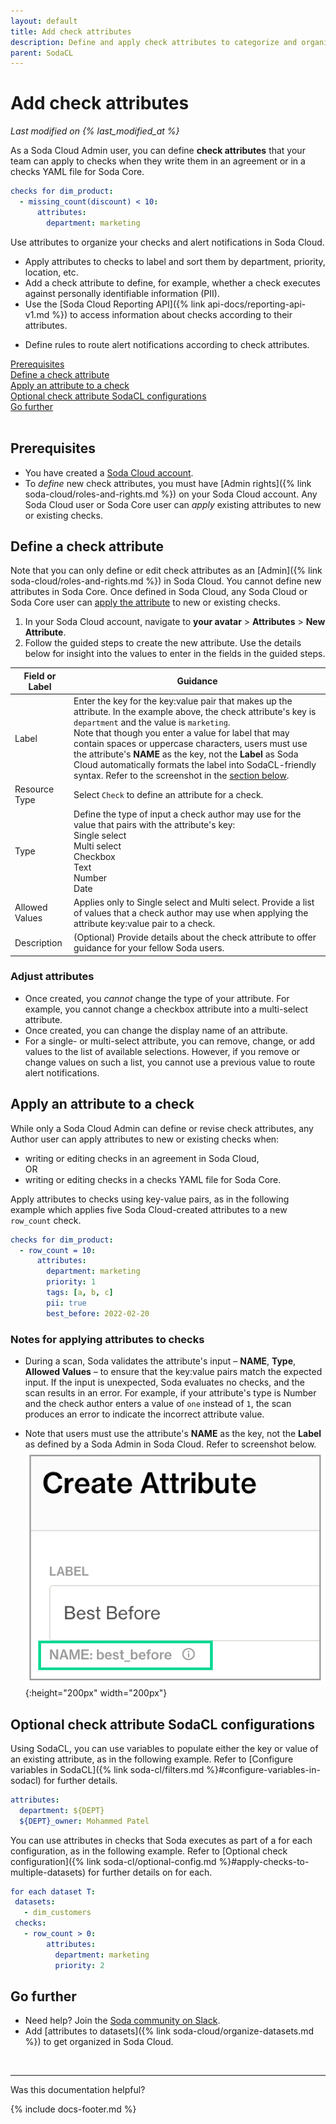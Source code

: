 ```yaml
---
layout: default
title: Add check attributes
description: Define and apply check attributes to categorize and organize SodaCL checks in Soda Cloud.
parent: SodaCL
---
```


# Add check attributes
*Last modified on {% last_modified_at %}*

As a Soda Cloud Admin user, you can define **check attributes** that your team can apply to checks when they write them in an agreement or in a checks YAML file for Soda Core.

```yaml
checks for dim_product:
  - missing_count(discount) < 10:
      attributes:
        department: marketing
```

Use attributes to organize your checks and alert notifications in Soda Cloud.
* Apply attributes to checks to label and sort them by department, priority, location, etc.
* Add a check attribute to define, for example, whether a check executes against personally identifiable information (PII).
* Use the [Soda Cloud Reporting API]({% link api-docs/reporting-api-v1.md %}) to access information about checks according to their attributes.
<!--* Use attributes to filter results on the Check Results dashboard.-->
* Define rules to route alert notifications according to check attributes.


[Prerequisites](#prerequisites)<br />
[Define a check attribute](#define-a-check-attribute)<br />
[Apply an attribute to a check](#apply-an-attribute-to-a-check)<br />
[Optional check attribute SodaCL configurations](#optional-check-attribute-sodacl-configurations)<br />
[Go further](#go-further)<br />
<br />


## Prerequisites

* You have created a <a href="https://cloud.soda.io/signup" target="_blank">Soda Cloud account</a>.
* To *define* new check attributes, you must have [Admin rights]({% link soda-cloud/roles-and-rights.md %}) on your Soda Cloud account. Any Soda Cloud user or Soda Core user can *apply* existing attributes to new or existing checks.

## Define a check attribute

Note that you can only define or edit check attributes as an [Admin]({% link soda-cloud/roles-and-rights.md %}) in Soda Cloud. You cannot define new attributes in Soda Core. Once defined in Soda Cloud, any Soda Cloud or Soda Core user can [apply the attribute](#apply-an-attribute-to-a-check) to new or existing checks.

1. In your Soda Cloud account, navigate to **your avatar** > **Attributes** > **New Attribute**. 
2. Follow the guided steps to create the new attribute. Use the details below for insight into the values to enter in the fields in the guided steps. 

| Field or Label  | Guidance |
| -----------------  | ----------- |
| Label | Enter the key for the key:value pair that makes up the attribute. In the example above, the check attribute's key is `department` and the value is `marketing`.<br /> Note that though you enter a value for label that may contain spaces or uppercase characters, users must use the attribute's **NAME** as the key, not the **Label** as Soda Cloud automatically formats the label into SodaCL-friendly syntax. Refer to the screenshot in the [section below](#apply-an-attribute-to-a-check).|
| Resource Type |  Select `Check` to define an attribute for a check. |
| Type | Define the type of input a check author may use for the value that pairs with the attribute's key:<br /> Single select<br /> Multi select<br /> Checkbox<br /> Text<br /> Number<br /> Date |
| Allowed Values | Applies only to Single select and Multi select. Provide a list of values that a check author may use when applying the attribute key:value pair to a check. |
| Description | (Optional) Provide details about the check attribute to offer guidance for your fellow Soda users. |


### Adjust attributes

* Once created, you *cannot* change the type of your attribute. For example, you cannot change a checkbox attribute into a multi-select attribute.
* Once created, you can change the display name of an attribute.
* For a single- or multi-select attribute, you can remove, change, or add values to the list of available selections. However, if you remove or change values on such a list, you cannot use a previous value to route alert notifications. 


## Apply an attribute to a check

While only a Soda Cloud Admin can define or revise check attributes, any Author user can apply attributes to new or existing checks when:
* writing or editing checks in an agreement in Soda Cloud, <br />
OR <br />
* writing or editing checks in a checks YAML file for Soda Core.

Apply attributes to checks using key-value pairs, as in the following example which applies five Soda Cloud-created attributes to a new `row_count` check. 

```yaml
checks for dim_product:
  - row_count = 10:
      attributes:
        department: marketing
        priority: 1
        tags: [a, b, c]
        pii: true
        best_before: 2022-02-20
```


### Notes for applying attributes to checks

* During a scan, Soda validates the attribute's input – **NAME**, **Type**, **Allowed Values** – to ensure that the key:value pairs match the expected input. If the input is unexpected, Soda evaluates no checks, and the scan results in an error. For example, if your attribute's type is Number and the check author enters a value of `one` instead of `1`, the scan produces an error to indicate the incorrect attribute value.

* Note that users must use the attribute's **NAME** as the key, not the **Label** as defined by a Soda Admin in Soda Cloud. Refer to screenshot below. <br />
![name-not-label](/assets/images/name-not-label.png){:height="200px" width="200px"}

## Optional check attribute SodaCL configurations

Using SodaCL, you can use variables to populate either the key or value of an existing attribute, as in the following example. Refer to [Configure variables in SodaCL]({% link soda-cl/filters.md %}#configure-variables-in-sodacl) for further details. 

```yaml
attributes:
  department: ${DEPT}
  ${DEPT}_owner: Mohammed Patel
```

You can use attributes in checks that Soda executes as part of a for each configuration, as in the following example. Refer to [Optional check configuration]({% link soda-cl/optional-config.md %}#apply-checks-to-multiple-datasets) for further details on for each.

```yaml
for each dataset T:
 datasets:
   - dim_customers
 checks:
   - row_count > 0:
        attributes:
          department: marketing
          priority: 2
```


## Go further

* Need help? Join the <a href="https://community.soda.io/slack" target="_blank"> Soda community on Slack</a>.
* Add [attributes to datasets]({% link soda-cloud/organize-datasets.md %}) to get organized in Soda Cloud.
<br />

---

Was this documentation helpful?

<!-- LikeBtn.com BEGIN -->
<span class="likebtn-wrapper" data-theme="tick" data-i18n_like="Yes" data-ef_voting="grow" data-show_dislike_label="true" data-counter_zero_show="true" data-i18n_dislike="No"></span>
<script>(function(d,e,s){if(d.getElementById("likebtn_wjs"))return;a=d.createElement(e);m=d.getElementsByTagName(e)[0];a.async=1;a.id="likebtn_wjs";a.src=s;m.parentNode.insertBefore(a, m)})(document,"script","//w.likebtn.com/js/w/widget.js");</script>
<!-- LikeBtn.com END -->

{% include docs-footer.md %}
